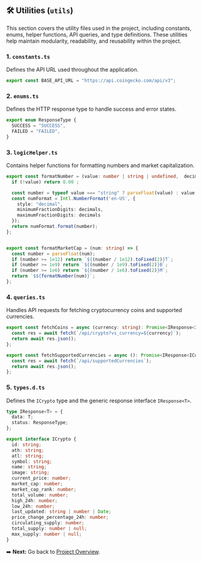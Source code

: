 ## 🛠️ Utilities (`utils`)

This section covers the utility files used in the project, including constants, enums, helper functions, API queries, and type definitions.
These utilities help maintain modularity, readability, and reusability within the project.

### 1. `constants.ts`
Defines the API URL used throughout the application.

```ts
export const BASE_API_URL = "https://api.coingecko.com/api/v3";
```

### 2. `enums.ts`
Defines the HTTP response type to handle success and error states.

```ts
export enum ResponseType {
  SUCCESS = "SUCCESS",
  FAILED = "FAILED",
}
```

### 3. `logicHelper.ts`
Contains helper functions for formatting numbers and market capitalization.

```ts
export const formatNumber = (value: number | string | undefined,  decimals = 2) => {
  if (!value) return 0.00 ;

  const number = typeof value === "string" ? parseFloat(value) : value;
  const numFormat = Intl.NumberFormat('en-US', {
    style: "decimal",
    minimumFractionDigits: decimals,
    maximumFractionDigits: decimals
  });
  return numFormat.format(number);
};


export const formatMarketCap = (num: string) => {
  const number = parseFloat(num);
  if (number >= 1e12) return `${(number / 1e12).toFixed(2)}T`;
  if (number >= 1e9) return `${(number / 1e9).toFixed(2)}B`;
  if (number >= 1e6) return `${(number / 1e6).toFixed(2)}M`;
  return `$${formatNumber(num)}`;
};
```

### 4. `queries.ts`
Handles API requests for fetching cryptocurrency coins and supported currencies.

```ts
export const fetchCoins = async (currency: string): Promise<IResponse<ICrypto[]>> => {
  const res = await fetch(`/api/crypto?vs_currency=${currency}`);
  return await res.json();
};

export const fetchSupportedCurrencies = async (): Promise<IResponse<ICurrency[]>> => {
  const res = await fetch(`/api/supportedCurrencies`);
  return await res.json();
};

```

### 5. `types.d.ts`
Defines the `ICrypto` type and the generic response interface `IResponse<T>`.

```ts
type IResponse<T> = {
  data: T;
  status: ResponseType;
};

export interface ICrypto {
  id: string;
  ath: string;
  atl: string;
  symbol: string;
  name: string;
  image: string;
  current_price: number;
  market_cap: number;
  market_cap_rank: number;
  total_volume: number;
  high_24h: number;
  low_24h: number;
  last_updated: string | number | Date;
  price_change_percentage_24h: number;
  circulating_supply: number;
  total_supply: number | null;
  max_supply: number | null;
}
```
➡️ **Next:** Go back to [Project Overview](./project-overview.md).
